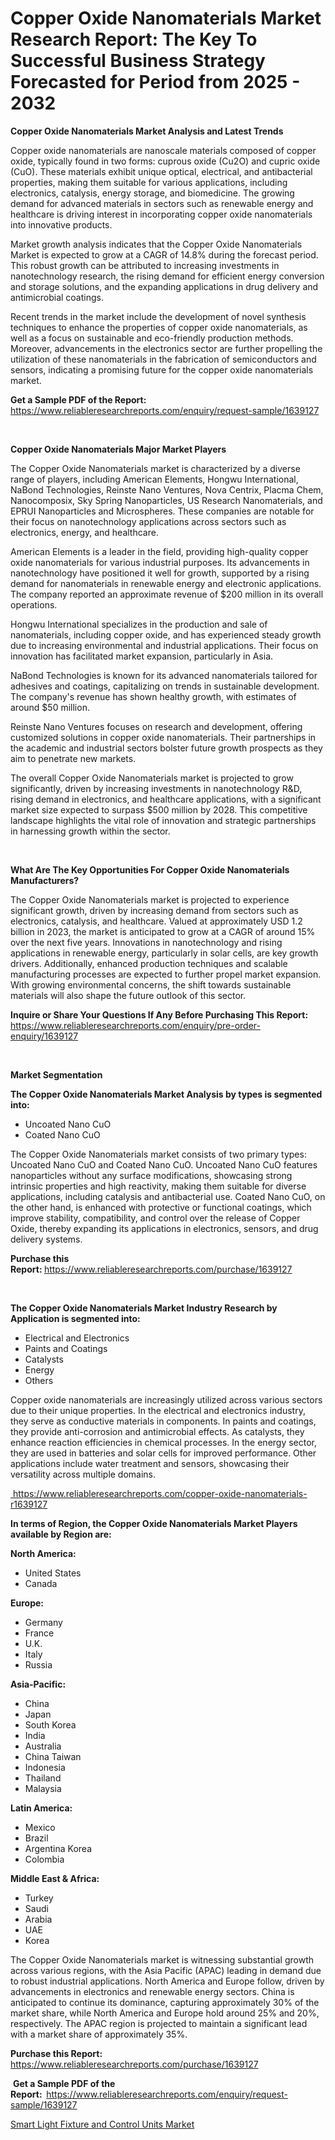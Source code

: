 <p><h1>Copper Oxide Nanomaterials Market Research Report: The Key To Successful Business Strategy Forecasted for Period from 2025 - 2032</h1></p><p><strong>Copper Oxide Nanomaterials Market Analysis and Latest Trends</strong></p>
<p><p>Copper oxide nanomaterials are nanoscale materials composed of copper oxide, typically found in two forms: cuprous oxide (Cu2O) and cupric oxide (CuO). These materials exhibit unique optical, electrical, and antibacterial properties, making them suitable for various applications, including electronics, catalysis, energy storage, and biomedicine. The growing demand for advanced materials in sectors such as renewable energy and healthcare is driving interest in incorporating copper oxide nanomaterials into innovative products.</p><p>Market growth analysis indicates that the Copper Oxide Nanomaterials Market is expected to grow at a CAGR of 14.8% during the forecast period. This robust growth can be attributed to increasing investments in nanotechnology research, the rising demand for efficient energy conversion and storage solutions, and the expanding applications in drug delivery and antimicrobial coatings. </p><p>Recent trends in the market include the development of novel synthesis techniques to enhance the properties of copper oxide nanomaterials, as well as a focus on sustainable and eco-friendly production methods. Moreover, advancements in the electronics sector are further propelling the utilization of these nanomaterials in the fabrication of semiconductors and sensors, indicating a promising future for the copper oxide nanomaterials market.</p></p>
<p><strong>Get a Sample PDF of the Report:&nbsp;</strong> <a href="https://www.reliableresearchreports.com/enquiry/request-sample/1639127?utm_campaign=2745&utm_medium=2&utm_source=Github&utm_content=ia&utm_term=23032025&utm_id=copper-oxide-nanomaterials">https://www.reliableresearchreports.com/enquiry/request-sample/1639127</a></p>
<p>&nbsp;</p>
<p><strong>Copper Oxide Nanomaterials Major Market Players</strong></p>
<p><p>The Copper Oxide Nanomaterials market is characterized by a diverse range of players, including American Elements, Hongwu International, NaBond Technologies, Reinste Nano Ventures, Nova Centrix, Placma Chem, Nanocomposix, Sky Spring Nanoparticles, US Research Nanomaterials, and EPRUI Nanoparticles and Microspheres. These companies are notable for their focus on nanotechnology applications across sectors such as electronics, energy, and healthcare.</p><p>American Elements is a leader in the field, providing high-quality copper oxide nanomaterials for various industrial purposes. Its advancements in nanotechnology have positioned it well for growth, supported by a rising demand for nanomaterials in renewable energy and electronic applications. The company reported an approximate revenue of $200 million in its overall operations.</p><p>Hongwu International specializes in the production and sale of nanomaterials, including copper oxide, and has experienced steady growth due to increasing environmental and industrial applications. Their focus on innovation has facilitated market expansion, particularly in Asia.</p><p>NaBond Technologies is known for its advanced nanomaterials tailored for adhesives and coatings, capitalizing on trends in sustainable development. The company's revenue has shown healthy growth, with estimates of around $50 million.</p><p>Reinste Nano Ventures focuses on research and development, offering customized solutions in copper oxide nanomaterials. Their partnerships in the academic and industrial sectors bolster future growth prospects as they aim to penetrate new markets.</p><p>The overall Copper Oxide Nanomaterials market is projected to grow significantly, driven by increasing investments in nanotechnology R&D, rising demand in electronics, and healthcare applications, with a significant market size expected to surpass $500 million by 2028. This competitive landscape highlights the vital role of innovation and strategic partnerships in harnessing growth within the sector.</p></p>
<p>&nbsp;</p>
<p><strong>What Are The Key Opportunities For Copper Oxide Nanomaterials Manufacturers?</strong></p>
<p><p>The Copper Oxide Nanomaterials market is projected to experience significant growth, driven by increasing demand from sectors such as electronics, catalysis, and healthcare. Valued at approximately USD 1.2 billion in 2023, the market is anticipated to grow at a CAGR of around 15% over the next five years. Innovations in nanotechnology and rising applications in renewable energy, particularly in solar cells, are key growth drivers. Additionally, enhanced production techniques and scalable manufacturing processes are expected to further propel market expansion. With growing environmental concerns, the shift towards sustainable materials will also shape the future outlook of this sector.</p></p>
<p><strong>Inquire or Share Your Questions If Any Before Purchasing This Report:</strong> <a href="https://www.reliableresearchreports.com/enquiry/pre-order-enquiry/1639127?utm_campaign=2745&utm_medium=2&utm_source=Github&utm_content=ia&utm_term=23032025&utm_id=copper-oxide-nanomaterials">https://www.reliableresearchreports.com/enquiry/pre-order-enquiry/1639127</a></p>
<p>&nbsp;</p>
<p><strong>Market Segmentation</strong></p>
<p><strong>The Copper Oxide Nanomaterials Market Analysis by types is segmented into:</strong></p>
<p><ul><li>Uncoated Nano CuO</li><li>Coated Nano CuO</li></ul></p>
<p><p>The Copper Oxide Nanomaterials market consists of two primary types: Uncoated Nano CuO and Coated Nano CuO. Uncoated Nano CuO features nanoparticles without any surface modifications, showcasing strong intrinsic properties and high reactivity, making them suitable for diverse applications, including catalysis and antibacterial use. Coated Nano CuO, on the other hand, is enhanced with protective or functional coatings, which improve stability, compatibility, and control over the release of Copper Oxide, thereby expanding its applications in electronics, sensors, and drug delivery systems.</p></p>
<p><strong>Purchase this Report:&nbsp;</strong><a href="https://www.reliableresearchreports.com/purchase/1639127?utm_campaign=2745&utm_medium=2&utm_source=Github&utm_content=ia&utm_term=23032025&utm_id=copper-oxide-nanomaterials">https://www.reliableresearchreports.com/purchase/1639127</a></p>
<p>&nbsp;</p>
<p><strong>The Copper Oxide Nanomaterials Market Industry Research by Application is segmented into:</strong></p>
<p><ul><li>Electrical and Electronics</li><li>Paints and Coatings</li><li>Catalysts</li><li>Energy</li><li>Others</li></ul></p>
<p><p>Copper oxide nanomaterials are increasingly utilized across various sectors due to their unique properties. In the electrical and electronics industry, they serve as conductive materials in components. In paints and coatings, they provide anti-corrosion and antimicrobial effects. As catalysts, they enhance reaction efficiencies in chemical processes. In the energy sector, they are used in batteries and solar cells for improved performance. Other applications include water treatment and sensors, showcasing their versatility across multiple domains.</p></p>
<p><a href="https://www.reliableresearchreports.com/copper-oxide-nanomaterials-r1639127?utm_campaign=2745&utm_medium=2&utm_source=Github&utm_content=ia&utm_term=23032025&utm_id=copper-oxide-nanomaterials">&nbsp;https://www.reliableresearchreports.com/copper-oxide-nanomaterials-r1639127</a></p>
<p><strong>In terms of Region, the Copper Oxide Nanomaterials Market Players available by Region are:</strong></p>
<p>
    <p> <strong> North America: </strong>
        <ul>
            <li>United States</li>
            <li>Canada</li>
        </ul>
        </p> 
    <p> <strong> Europe: </strong>
        <ul>
            <li>Germany</li>
            <li>France</li>
            <li>U.K.</li>
            <li>Italy</li>
            <li>Russia</li>
        </ul>
        </p> 
    <p> <strong> Asia-Pacific: </strong>
        <ul>
            <li>China</li>
            <li>Japan</li>
            <li>South Korea</li>
            <li>India</li>
            <li>Australia</li>
            <li>China Taiwan</li>
            <li>Indonesia</li>
            <li>Thailand</li>
            <li>Malaysia</li>
        </ul>
        </p> 
    <p> <strong> Latin America: </strong>
        <ul>
            <li>Mexico</li>
            <li>Brazil</li>
            <li>Argentina Korea</li>
            <li>Colombia</li>
        </ul>
        </p> 
    <p> <strong> Middle East & Africa: </strong>
        <ul>
            <li>Turkey</li>
            <li>Saudi</li>
            <li>Arabia</li>
            <li>UAE</li>
            <li>Korea</li>
        </ul>
    </p>
    </p>
<p><p>The Copper Oxide Nanomaterials market is witnessing substantial growth across various regions, with the Asia Pacific (APAC) leading in demand due to robust industrial applications. North America and Europe follow, driven by advancements in electronics and renewable energy sectors. China is anticipated to continue its dominance, capturing approximately 30% of the market share, while North America and Europe hold around 25% and 20%, respectively. The APAC region is projected to maintain a significant lead with a market share of approximately 35%.</p></p>
<p><strong>Purchase this Report: </strong><a href="https://www.reliableresearchreports.com/purchase/1639127?utm_campaign=2745&utm_medium=2&utm_source=Github&utm_content=ia&utm_term=23032025&utm_id=copper-oxide-nanomaterials">https://www.reliableresearchreports.com/purchase/1639127</a></p>
<p>&nbsp;<strong>Get a Sample PDF of the Report:&nbsp;&nbsp;</strong><a href="https://www.reliableresearchreports.com/enquiry/request-sample/1639127?utm_campaign=2745&utm_medium=2&utm_source=Github&utm_content=ia&utm_term=23032025&utm_id=copper-oxide-nanomaterials">https://www.reliableresearchreports.com/enquiry/request-sample/1639127</a></p>
<p><strong></strong></p>
<p><p><a href="https://github.com/ezahdyre/Market-Research-Report-List-1/blob/main/smart-light-fixture-and-control-units-market.md?utm_campaign=2745&utm_medium=2&utm_source=Github&utm_content=ia&utm_term=23032025&utm_id=copper-oxide-nanomaterials">Smart Light Fixture and Control Units Market</a></p></p>